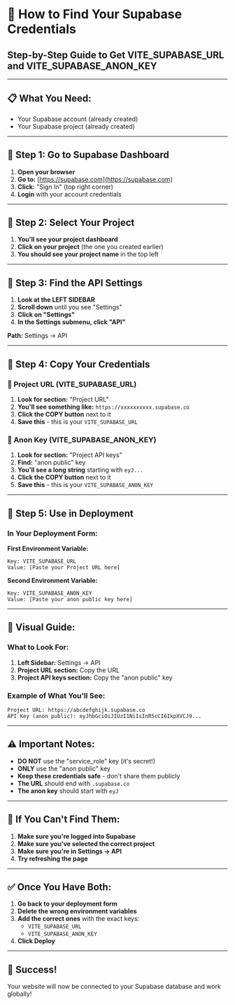 # 🔑 **How to Find Your Supabase Credentials**
## Step-by-Step Guide to Get VITE_SUPABASE_URL and VITE_SUPABASE_ANON_KEY

---

## 📋 **What You Need:**
- Your Supabase account (already created)
- Your Supabase project (already created)

---

## 🎯 **Step 1: Go to Supabase Dashboard**
1. **Open your browser**
2. **Go to:** [https://supabase.com](https://supabase.com)
3. **Click:** "Sign In" (top right corner)
4. **Login** with your account credentials

---

## 🎯 **Step 2: Select Your Project**
1. **You'll see your project dashboard**
2. **Click on your project** (the one you created earlier)
3. **You should see your project name** in the top left

---

## 🎯 **Step 3: Find the API Settings**
1. **Look at the LEFT SIDEBAR**
2. **Scroll down** until you see "Settings"
3. **Click on "Settings"**
4. **In the Settings submenu, click "API"**

**Path:** Settings → API

---

## 🎯 **Step 4: Copy Your Credentials**

### **🔗 Project URL (VITE_SUPABASE_URL)**
1. **Look for section:** "Project URL"
2. **You'll see something like:** `https://xxxxxxxxxx.supabase.co`
3. **Click the COPY button** next to it
4. **Save this** - this is your `VITE_SUPABASE_URL`

### **🔑 Anon Key (VITE_SUPABASE_ANON_KEY)**
1. **Look for section:** "Project API keys"
2. **Find:** "anon public" key
3. **You'll see a long string** starting with `eyJ...`
4. **Click the COPY button** next to it
5. **Save this** - this is your `VITE_SUPABASE_ANON_KEY`

---

## 🎯 **Step 5: Use in Deployment**

### **In Your Deployment Form:**

**First Environment Variable:**
```
Key: VITE_SUPABASE_URL
Value: [Paste your Project URL here]
```

**Second Environment Variable:**
```
Key: VITE_SUPABASE_ANON_KEY
Value: [Paste your anon public key here]
```

---

## 📸 **Visual Guide:**

### **What to Look For:**
1. **Left Sidebar:** Settings → API
2. **Project URL section:** Copy the URL
3. **Project API keys section:** Copy the "anon public" key

### **Example of What You'll See:**
```
Project URL: https://abcdefghijk.supabase.co
API Key (anon public): eyJhbGciOiJIUzI1NiIsInR5cCI6IkpXVCJ9...
```

---

## ⚠️ **Important Notes:**
- **DO NOT** use the "service_role" key (it's secret!)
- **ONLY** use the "anon public" key
- **Keep these credentials safe** - don't share them publicly
- **The URL** should end with `.supabase.co`
- **The anon key** should start with `eyJ`

---

## 🚨 **If You Can't Find Them:**
1. **Make sure you're logged into Supabase**
2. **Make sure you've selected the correct project**
3. **Make sure you're in Settings → API**
4. **Try refreshing the page**

---

## ✅ **Once You Have Both:**
1. **Go back to your deployment form**
2. **Delete the wrong environment variables**
3. **Add the correct ones** with the exact keys:
   - `VITE_SUPABASE_URL`
   - `VITE_SUPABASE_ANON_KEY`
4. **Click Deploy**

---

## 🎉 **Success!**
Your website will now be connected to your Supabase database and work globally!